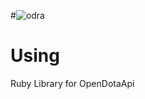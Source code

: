 #![odra](https://user-images.githubusercontent.com/2478436/28491007-95355790-6ef0-11e7-95b9-a08f585db9e8.png)



# Using
Ruby Library for OpenDotaApi
